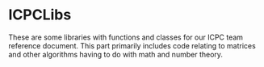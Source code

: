 # ICPCLibs

These are some libraries with functions and classes for our ICPC team reference document. This part primarily includes code relating to matrices and other algorithms having to do with math and number theory.
